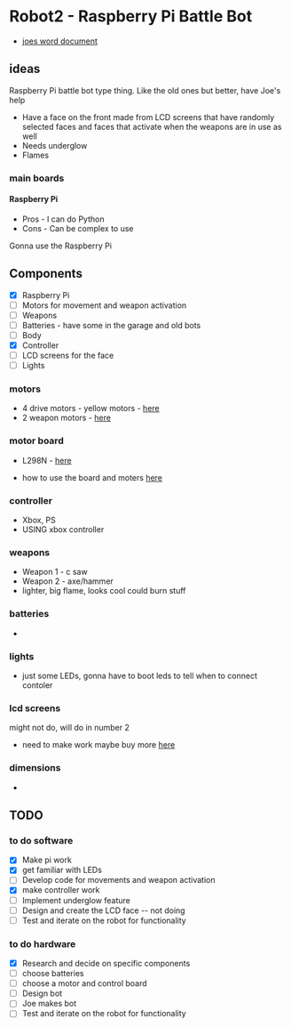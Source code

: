 # Robot2 - Raspberry Pi Battle Bot

- [joes word document](https://macclesfieldac-my.sharepoint.com/:w:/r/personal/185357_macclesfield_ac_uk/Documents/robot%202%20initial%20thoughts.docx?d=w63a2e96dc0ea49afba2ec593eb38b3d0&csf=1&web=1&e=k7cgjb)

## ideas 
Raspberry Pi battle bot type thing. Like the old ones but better, have Joe's help 
- Have a face on the front made from LCD screens that have randomly selected faces and faces that activate when the weapons are in use as well
- Needs underglow
- Flames 

### main boards
#### Raspberry Pi 
- Pros - I can do Python
- Cons - Can be complex to use

Gonna use the Raspberry Pi

## Components
- [x] Raspberry Pi
- [ ] Motors for movement and weapon activation
- [ ] Weapons 
- [ ] Batteries - have some in the garage and old bots
- [ ] Body
- [x] Controller
- [ ] LCD screens for the face
- [ ] Lights

### motors 
- 4 drive motors - yellow motors - [here](https://thepihut.com/products/dc-gearbox-motor-tt-motor-200rpm-3-to-6vdc)
- 2 weapon motors - [here](http://www.kyle-seaford.co.uk/)

### motor board 
- L298N - [here](https://thepihut.com/products/l298n-motor-stepper-driver?variant=31985562550334&currency=GBP&utm_medium=product_sync&utm_source=google&utm_content=sag_organic&utm_campaign=sag_organic&gad_source=1&gclid=CjwKCAiAuYuvBhApEiwAzq_YiQP_dD8LBw_XjnlppSZOwdWFIbAJQSApgeaOUpGNBAz5ulBfAQGCDhoCdPAQAvD_BwE#product-reviews)

- how to use the board and moters [here](https://ozeki.hu/p_3002-how-to-setup-a-dc-motor-on-raspberry-pi.html)

### controller
- Xbox, PS
- USING xbox controller

### weapons 
- Weapon 1 - c saw
- Weapon 2 - axe/hammer
- lighter, big flame, looks cool could burn stuff 

### batteries
- 

### lights 
- just some LEDs, gonna have to boot leds to tell when to connect contoler 

### lcd screens 
might not do, will do in number 2 
- need to make work maybe buy more [here](https://www.winstar.com.tw/products/character-lcd-display-module/dot-matrix-lcd-module.html)

### dimensions  
- 

## TODO
### to do software 
- [x] Make pi work
- [x] get familiar with LEDs 
- [ ] Develop code for movements and weapon activation
- [x] make controller work 
- [ ] Implement underglow feature
- [ ] Design and create the LCD face -- not doing 
- [ ] Test and iterate on the robot for functionality

### to do hardware 
- [x] Research and decide on specific components
- [ ] choose batteries 
- [ ] choose a motor and control board
- [ ] Design bot
- [ ] Joe makes bot
- [ ] Test and iterate on the robot for functionality
